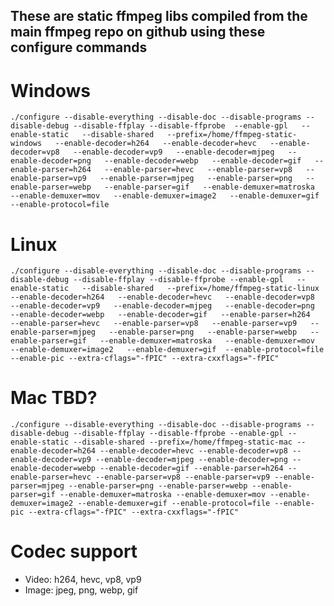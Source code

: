 ## These are static ffmpeg libs compiled from the main ffmpeg repo on github using these configure commands

# Windows
`./configure --disable-everything --disable-doc --disable-programs --disable-debug --disable-ffplay --disable-ffprobe  --enable-gpl   --enable-static   --disable-shared   --prefix=/home/ffmpeg-static-windows   --enable-decoder=h264   --enable-decoder=hevc   --enable-decoder=vp8   --enable-decoder=vp9   --enable-decoder=mjpeg   --enable-decoder=png   --enable-decoder=webp   --enable-decoder=gif   --enable-parser=h264   --enable-parser=hevc   --enable-parser=vp8   --enable-parser=vp9   --enable-parser=mjpeg   --enable-parser=png   --enable-parser=webp   --enable-parser=gif   --enable-demuxer=matroska   --enable-demuxer=mov   --enable-demuxer=image2   --enable-demuxer=gif   --enable-protocol=file`

# Linux
`./configure --disable-everything --disable-doc --disable-programs --disable-debug --disable-ffplay --disable-ffprobe --enable-gpl   --enable-static   --disable-shared   --prefix=/home/ffmpeg-static-linux   --enable-decoder=h264   --enable-decoder=hevc   --enable-decoder=vp8   --enable-decoder=vp9   --enable-decoder=mjpeg   --enable-decoder=png   --enable-decoder=webp   --enable-decoder=gif   --enable-parser=h264   --enable-parser=hevc   --enable-parser=vp8   --enable-parser=vp9   --enable-parser=mjpeg   --enable-parser=png   --enable-parser=webp   --enable-parser=gif   --enable-demuxer=matroska   --enable-demuxer=mov   --enable-demuxer=image2   --enable-demuxer=gif  --enable-protocol=file --enable-pic --extra-cflags="-fPIC" --extra-cxxflags="-fPIC"`

# Mac TBD?
`./configure --disable-everything --disable-doc --disable-programs --disable-debug --disable-ffplay --disable-ffprobe --enable-gpl --enable-static --disable-shared --prefix=/home/ffmpeg-static-mac --enable-decoder=h264 --enable-decoder=hevc --enable-decoder=vp8 --enable-decoder=vp9 --enable-decoder=mjpeg --enable-decoder=png --enable-decoder=webp --enable-decoder=gif --enable-parser=h264 --enable-parser=hevc --enable-parser=vp8 --enable-parser=vp9 --enable-parser=mjpeg --enable-parser=png --enable-parser=webp --enable-parser=gif --enable-demuxer=matroska --enable-demuxer=mov --enable-demuxer=image2 --enable-demuxer=gif --enable-protocol=file --enable-pic --extra-cflags="-fPIC" --extra-cxxflags="-fPIC"`

# Codec support
- Video: h264, hevc, vp8, vp9
- Image: jpeg, png, webp, gif
